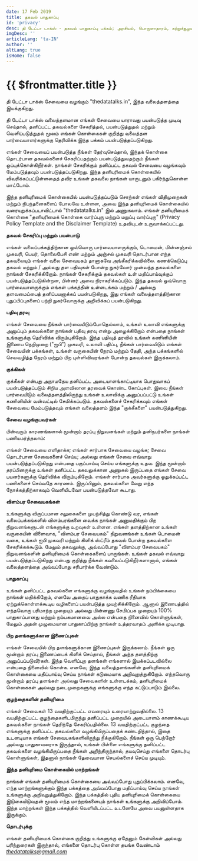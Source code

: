 ```yaml
---
date: 17 Feb 2019
title: தகவல் பாதுகாப்பு
id: 'privacy'
desc: தி டேட்டா டாக்ஸ் - தகவல் பாதுகாப்பு பக்கம்; அரசியல், பொருளாதாரம், சுற்றுச்சூழல் மற்றும் பங்கு பற்றிய தகவல்களைக் கொண்டுள்ள வலைத்தளம்.
imgDesc: ''
articleLang: 'ta-IN'
author: ''
altLang: true
isHome: false
---
```


# {{ $frontmatter.title }}

தி டேட்டா டாக்ஸ் சேவையை வழங்கும் "thedatatalks.in", இந்த வலைத்தளத்தை
இயக்குகிறது.

தி டேட்டா டாக்ஸ்  வலைத்தளமான எங்கள் சேவையை யாராவது பயன்படுத்த முடிவு
செய்தால், தனிப்பட்ட தகவல்களை சேகரித்தல், பயன்படுத்துதல் மற்றும்
வெளிப்படுத்துதல் மூலம் எங்கள் கொள்கைகள் குறித்து வலைத்தள
பார்வையாளர்களுக்கு தெரிவிக்க இந்த பக்கம் பயன்படுத்தப்படுகிறது.

எங்கள் சேவையைப் பயன்படுத்த நீங்கள் தேர்வுசெய்தால், இந்தக் கொள்கை
தொடர்பான தகவல்களைச் சேகரிப்பதற்கும் பயன்படுத்துவதற்கும் நீங்கள்
ஒப்புக்கொள்கிறீர்கள். நாங்கள் சேகரிக்கும் தனிப்பட்ட தகவல் சேவையை
வழங்கவும் மேம்படுத்தவும் பயன்படுத்தப்படுகிறது. இந்த தனியுரிமைக்
கொள்கையில் விவரிக்கப்பட்டுள்ளதைத் தவிர உங்கள் தகவலை நாங்கள் யாருடனும்
பகிர்ந்துகொள்ள மாட்டோம்.

இந்த தனியுரிமைக் கொள்கையில் பயன்படுத்தப்படும் சொற்கள் எங்கள் விதிமுறைகள்
மற்றும் நிபந்தனைகளைப் போலவே உள்ளன, அவை இந்த தனியுரிமைக் கொள்கையில்
வரையறுக்கப்படாவிட்டால் "thedatatalks.in" இல் அணுகலாம். எங்கள்
தனியுரிமைக் கொள்கை "தனியுரிமைக் கொள்கை வார்ப்புரு மற்றும் மறுப்பு
வார்ப்புரு" (Privacy Policy Template and the Disclaimer Template)
உதவியுடன் உருவாக்கப்பட்டது.

**தகவல் சேகரிப்பு மற்றும் பயன்பாடு**

எங்கள் வலைப்பக்கத்திற்கான ஒவ்வொரு பார்வையாளருக்கும், டொமைன், மின்னஞ்சல்
முகவரி, பெயர், தொலைபேசி எண் மற்றும் அஞ்சல் முகவரி தொடர்பான எந்த
தகவலையும் எங்கள் வலை சேவையகம் தானாகவே அங்கீகரிக்கவில்லை. கணக்கெடுப்பு
தகவல் மற்றும் / அல்லது தள பதிவுகள் போன்ற நுகர்வோர் முன்வந்த தகவல்களை
நாங்கள் சேகரிக்கிறோம். நாங்கள் சேகரிக்கும் தகவல்கள் உள்
மதிப்பாய்வுக்குப் பயன்படுத்தப்படுகின்றன, பின்னர் அவை நிராகரிக்கப்படும்.
இந்த தகவல் ஒவ்வொரு பார்வையாளருக்கும் எங்கள் பக்கத்தின் உள்ளடக்கம்
மற்றும் / அல்லது தளவமைப்பைத் தனிப்பயனாக்கப் பயன்படுகிறது, இது எங்கள்
வலைத்தளத்திற்கான புதுப்பிப்புகளைப் பற்றி நுகர்வோருக்கு அறிவிக்கப்
பயன்படுகிறது.

**பதிவு தரவு** 

எங்கள் சேவையை நீங்கள் பார்வையிடும்போதெல்லாம், உங்கள் உலாவி எங்களுக்கு
அனுப்பும் தகவல்களை நாங்கள் பதிவு தரவு என்று அழைக்கிறோம் என்பதை நாங்கள்
உங்களுக்கு தெரிவிக்க விரும்புகிறோம். இந்த பதிவுத் தரவில் உங்கள்
கணினியின் இணைய நெறிமுறை ("ஐபி") முகவரி, உலாவி பதிப்பு, நீங்கள்
பார்வையிடும் எங்கள் சேவையின் பக்கங்கள், உங்கள் வருகையின் நேரம் மற்றும்
தேதி, அந்த பக்கங்களில் செலவழித்த நேரம் மற்றும் பிற புள்ளிவிவரங்கள் போன்ற
தகவல்கள் இருக்கலாம்.

**குக்கிகள்**

குக்கீகள் என்பது அநாமதேய தனிப்பட்ட அடையாளங்காட்டியாக பொதுவாகப்
பயன்படுத்தப்படும் சிறிய அளவிலான தரவைக் கொண்ட கோப்புகள். இவை நீங்கள்
பார்வையிடும் வலைத்தளத்திலிருந்து உங்கள் உலாவிக்கு அனுப்பப்பட்டு உங்கள்
கணினியின் வன்வட்டில் சேமிக்கப்படும். தகவல்களைச் சேகரிக்கவும் எங்கள்
சேவையை மேம்படுத்தவும் எங்கள் வலைத்தளம் இந்த "குக்கீகளை"
பயன்படுத்துகிறது.

**சேவை வழங்குபவர்கள்**

பின்வரும் காரணங்களால் மூன்றாம் தரப்பு நிறுவனங்கள் மற்றும் தனிநபர்களை
நாங்கள் பணியமர்த்தலாம்:

எங்கள் சேவையை எளிதாக்க; எங்கள் சார்பாக சேவையை வழங்க; சேவை தொடர்பான
சேவைகளைச் செய்ய; அல்லது எங்கள் சேவை எவ்வாறு பயன்படுத்தப்படுகிறது என்பதை
பகுப்பாய்வு செய்ய எங்களுக்கு உதவ. இந்த மூன்றாம் தரப்பினருக்கு உங்கள்
தனிப்பட்ட தகவலுக்கான அணுகல் இருப்பதை எங்கள் சேவை பயனர்களுக்கு தெரிவிக்க
விரும்புகிறோம். எங்கள் சார்பாக அவர்களுக்கு ஒதுக்கப்பட்ட பணிகளைச் செய்வதே
காரணம். இருப்பினும், தகவல்களை வேறு எந்த நோக்கத்திற்காகவும் வெளியிடவோ
பயன்படுத்தவோ கூடாது.

**விளம்பர சேவையகங்கள்**

உங்களுக்கு விருப்பமான சலுகைகளை முயற்சித்து கொண்டு வர, எங்கள்
வலைப்பக்கங்களில் விளம்பரங்களை வைக்க நாங்கள் அனுமதிக்கும் பிற
நிறுவனங்களுடன் எங்களுக்கு உறவுகள் உள்ளன. எங்கள் தளத்திற்கான உங்கள்
வருகையின் விளைவாக, "விளம்பர சேவையகம்" நிறுவனங்கள் உங்கள் டொமைன் வகை,
உங்கள் ஐபி முகவரி மற்றும் கிளிக் ஸ்ட்ரீம் தகவல் போன்ற தகவல்களை
சேகரிக்கக்கூடும். மேலும் தகவலுக்கு, அவ்வப்போது "விளம்பர சேவையகம்"
நிறுவனங்களின் தனியுரிமைக் கொள்கைகளைப் பாருங்கள். உங்கள் தகவல் எவ்வாறு
பயன்படுத்தப்படுகிறது என்பது குறித்து நீங்கள் கவலைப்படுகிறீர்களானால்,
எங்கள் வலைத்தளத்தை அவ்வப்போது சரிபார்க்க வேண்டும்.


**பாதுகாப்பு** 

உங்கள் தனிப்பட்ட தகவல்களை எங்களுக்கு வழங்குவதில் உங்கள் நம்பிக்கையை
நாங்கள் மதிக்கிறோம், எனவே அதைப் பாதுகாக்க வணிக ரீதியாக
ஏற்றுக்கொள்ளக்கூடிய வழிகளைப் பயன்படுத்த முயற்சிக்கிறோம். ஆனால்
இணையத்தில் எந்தவொரு பரிமாற்ற முறையும் அல்லது மின்னணு சேமிப்பக முறையும்
100% பாதுகாப்பானது மற்றும் நம்பகமானவை அல்ல என்பதை நினைவில் கொள்ளுங்கள்,
மேலும் அதன் முழுமையான பாதுகாப்பிற்கு நாங்கள் உத்தரவாதம் அளிக்க முடியாது.

**பிற தளங்களுக்கான இணைப்புகள்** 

எங்கள் சேவையில் பிற தளங்களுக்கான இணைப்புகள் இருக்கலாம். நீங்கள் ஒரு
மூன்றாம் தரப்பு இணைப்பைக் கிளிக் செய்தால், நீங்கள் அந்த தளத்திற்கு
அனுப்பப்படுவீர்கள். இந்த வெளிப்புற தளங்கள் எங்களால் இயக்கப்படவில்லை
என்பதை நினைவில் கொள்க. எனவே, இந்த வலைத்தளங்களின் தனியுரிமைக் கொள்கையை
மதிப்பாய்வு செய்ய நாங்கள் கடுமையாக அறிவுறுத்துகிறோம். எந்தவொரு மூன்றாம்
தரப்பு தளங்கள் அல்லது சேவைகளின் உள்ளடக்கம், தனியுரிமைக் கொள்கைகள் அல்லது
நடைமுறைகளுக்கு எங்களுக்கு எந்த கட்டுப்பாடும் இல்லை.

**குழந்தைகளின் தனியுரிமை** 

எங்கள் சேவைகள் 13 வயதிற்குட்பட்ட எவரையும் உரையாற்றுவதில்லை. 13
வயதிற்குட்பட்ட குழந்தைகளிடமிருந்து தனிப்பட்ட முறையில் அடையாளம்
காணக்கூடிய தகவல்களை நாங்கள் தெரிந்தே சேகரிப்பதில்லை. 13 வயதிற்குட்பட்ட
குழந்தை எங்களுக்கு தனிப்பட்ட தகவல்களை வழங்கியிருப்பதைக் கண்டறிந்தால்,
இதை உடனடியாக எங்கள் சேவையகங்களிலிருந்து நீக்குகிறோம். நீங்கள் ஒரு
பெற்றோர் அல்லது பாதுகாவலராக இருந்தால், உங்கள் பிள்ளை எங்களுக்கு
தனிப்பட்ட தகவல்களை வழங்கியிருப்பதை நீங்கள் அறிந்திருந்தால், தயவுசெய்து
எங்களை தொடர்பு கொள்ளுங்கள், இதனால் நாங்கள் தேவையான செயல்களைச் செய்ய
முடியும்.

**இந்த தனியுரிமை கொள்கையில் மாற்றங்கள்**

நாங்கள் எங்கள் தனியுரிமைக் கொள்கையை அவ்வப்போது புதுப்பிக்கலாம். எனவே,
எந்த மாற்றங்களுக்கும் இந்த பக்கத்தை அவ்வப்போது மதிப்பாய்வு செய்ய நாங்கள்
உங்களுக்கு அறிவுறுத்துகிறோம். இந்த பக்கத்தில் புதிய தனியுரிமைக் கொள்கையை
இடுகையிடுவதன் மூலம் எந்த மாற்றங்களையும் நாங்கள் உங்களுக்கு அறிவிப்போம்.
இந்த மாற்றங்கள் இந்த பக்கத்தில் வெளியிடப்பட்ட உடனேயே அவை பயனுள்ளதாக
இருக்கும்.

**தொடர்புக்கு** 

எங்கள் தனியுரிமைக் கொள்கை குறித்து உங்களுக்கு ஏதேனும் கேள்விகள் அல்லது
பரிந்துரைகள் இருந்தால், எங்களை தொடர்பு கொள்ள தயங்க
வேண்டாம் <a href="mailto: thedatatalks@gmail.com"><em><thedatatalks@gmail.com></em></a>
